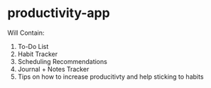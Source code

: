 # productivity-app

Will Contain:

1. To-Do List
2. Habit Tracker
3. Scheduling Recommendations
4. Journal + Notes Tracker
5. Tips on how to increase producitivty and help sticking to habits

